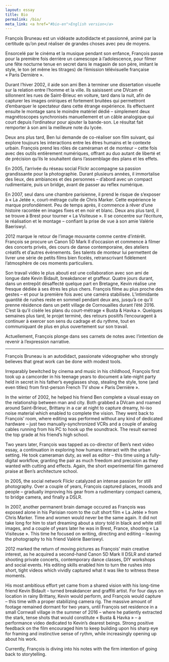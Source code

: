 ```yaml
---
layout: essay
title: Bio
permalink: /bio/
meta_link: <a href="#bio-en">English version</a>
---
```

François Bruneau est un vidéaste autodidacte et passionné, animé par la certitude qu’on peut réaliser de grandes choses avec peu de moyens.

Ensorcelé par le cinéma et la musique pendant son enfance, François passe pour la première fois derrière un camescope à l’adolescence, pour filmer une fête nocturne tenue en secret dans le magasin de son père, imitant le style, le ton (et même les titrages) de l’émission télévisuelle française « Paris Dernière ».

Durant l’hiver 2002, il aide son ami Ben à terminer une dissertation visuelle sur la relation entre l’homme et la ville. Ils saisissent une DVcam et sillonnent les rues de Saint-Brieuc en voiture, tard dans la nuit, afin de capturer les images oniriques et fortement bruitées qui permettront d’embarquer le spectateur dans cette étrange expérience. Ils effectuent ensuite le montage sans le moindre matériel dédié – simplement deux magnétoscopes synchronisés manuellement et un câble analogique qui court depuis l’ordinateur pour ajouter la bande-son. Le résultat fait remporter à son ami la meilleure note du lycée.

Deux ans plus tard, Ben lui demande de co-réaliser son film suivant, qui explore toujours les interactions entre les êtres humains et le contexte urbain. François prend les rôles de caméraman et de monteur – cette fois avec des outils entièrement numériques, offrant au duo autant de liberté et de précision qu’ils le souhaitent dans l’assemblage des plans et les effets.

En 2005, l’arrivée du réseau social Flickr accompagne sa passion grandissante pour la photographie. Durant plusieurs années, il immortalise des lieux, des ambiances et des personnes – d’abord avec un compact rudimentaire, puis un bridge, avant de passer au reflex numérique.

En 2007, seul dans une chambre parisienne, il prend le risque de s’exposer à « La Jetée », court-métrage culte de Chris Marker. Cette expérience le marque profondément. Peu de temps après, il commence à rêver d’une histoire racontée en images fixes et en noir et blanc. Deux ans plus tard, il se trouve à Brest pour tourner « La Visiteuse ». Il se concentre sur l’écriture, le réalisation et le montage – confiant la prise de vue à son amie Valérie Baeriswyl.

2012 marque le retour de l’image mouvante comme centre d’intérêt. François se procure un Canon 5D Mark II d’occasion et commence à filmer des concerts privés, des cours de danse contemporaine, des ateliers créatifs et d’autres évènements. Ses talents de monteur lui permettent de livrer une série de petits films bien ficelés, retranscrivant fidèlement l’atmosphère de ces moments particuliers.

Son travail vidéo le plus abouti est une collaboration avec son ami de longue date Kevin Bidault, breakdancer et graffeur. Quatre jours durant, dans un entrepôt désaffecté quelque part en Bretagne, Kevin réalise une fresque dédiée à ses êtres les plus chers. François filme au plus proche des gestes – et pour la première fois avec une caméra stabilisée. L’intimidante quantité de rushes reste en sommeil pendant deux ans, jusqu’à ce qu’il prenne résidence dans un petit village de Cornouailles durant l’été 2016. C’est là qu’il cisèle les plans du court-métrage « Busta & Havka ». Quelques semaines plus tard, le projet terminé, des retours positifs l’encouragent à continuer à exercer son sens du cadrage et du rythme, tout en communiquant de plus en plus ouvertement sur son travail.

Actuellement, François plonge dans ses carnets de notes avec l’intention de revenir à l’expression narrative.

---
<a name="bio-en"></a>

François Bruneau is an autodidact, passionate videographer who strongly believes that great work can be done with modest tools.

Irreparably bewitched by cinema and music in his childhood, François first took up a camcorder in his teenage years to document a late-night party held in secret in his father’s eyeglasses shop, stealing the style, tone (and even titles) from first-person French TV show « Paris Dernière ».

In the winter of 2002, he helped his friend Ben complete a visual essay on the relationship between man and city. Both grabbed a DVcam and roamed around Saint-Brieuc, Brittany in a car at night to capture dreamy, hi-iso noise material which enabled to complete the vision. They went back to François’ room, where editing was performed without any kind of dedicated hardware – just two manually-synchronized VCRs and a couple of analog cables running from his PC to hook up the soundtrack. The result earned the top grade at his friend’s high school.

Two years later, François was tapped as co-director of Ben’s next video essay, a continuation in exploring how humans interact with the urban setting. He took cameraman duty, as well as editor – this time using a fully-digital workflow, granting the pair as much freedom and precision as they wanted with cutting and effects. Again, the short experimental film garnered praise at Ben’s architecture school.

In 2005, the social network Flickr catalyzed an intense passion for still photography. Over a couple of years, François captured places, moods and people – gradually improving his gear from a rudimentary compact camera, to bridge camera, and finally a DSLR.

In 2007, another permanent brain damage occured as François was exposed alone in his Parisian room to the cult short film « La Jetée » from Chris Marker. Time and women would never be the same again. It did not take long for him to start dreaming about a story told in black and white still images, and a couple of years later he was in Brest, France, shooting « La Visiteuse ». This time he focused on writing, directing and editing – leaving the photography to his friend Valérie Baeriswyl.

2012 marked the return of moving pictures as François’ main creative interest, as he acquired a second-hand Canon 5D Mark II DSLR and started shooting private concerts, contemporary dance classes, DIY workshops and social events. His editing skills enabled him to turn the rushes into short, tight videos which vividly captured what it was like to witness these moments.

His most ambitious effort yet came from a shared vision with his long-time friend Kevin Bidault – turned breakdancer and graffiti artist. For four days on location in rainy Brittany, Kevin would perform, and François would capture – this time with a proper stabilizing camera rig. The massive amount of footage remained dormant for two years, until François set residence in a small Cornwall village in the summer of 2016 – where he patiently extracted the stark, tense shots that would constitute « Busta & Havka » – a performance video dedicated to Kevin’s dearest beings. Strong positive feedback on the film encouraged him to keep building upon his sharp eye for framing and instinctive sense of rythm, while increasingly opening up about his work.

Currently, François is diving into his notes with the firm intention of going back to storytelling.
